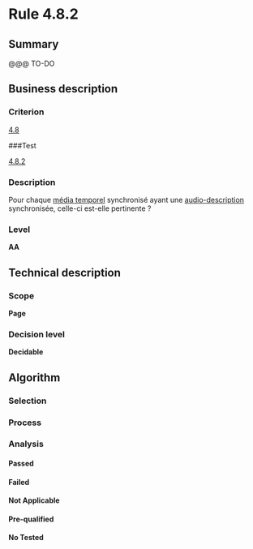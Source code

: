 # Rule 4.8.2

## Summary

@@@ TO-DO

## Business description

### Criterion

[4.8](http://references.modernisation.gouv.fr/sites/default/files/RGAA3_RC2-1/referentiel_technique.htm#crit-4-8)

###Test

[4.8.2](http://references.modernisation.gouv.fr/sites/default/files/RGAA3_RC2-1/referentiel_technique.htm#test-4-8-2)

### Description

Pour chaque <a href="http://references.modernisation.gouv.fr/sites/default/files/RGAA3_RC2-1/glossaire.htm#mMediaTemp">m&eacute;dia temporel</a> synchronis&eacute; ayant une <a href="http://references.modernisation.gouv.fr/sites/default/files/RGAA3_RC2-1/glossaire.htm#mAudioDesc">audio-description</a> synchronis&eacute;e, celle-ci est-elle pertinente ?

### Level

**AA**

## Technical description

### Scope

**Page**

### Decision level

**Decidable**

## Algorithm

### Selection

### Process

### Analysis

#### Passed

#### Failed

#### Not Applicable

#### Pre-qualified

#### No Tested 






